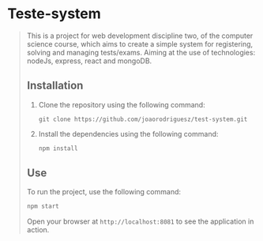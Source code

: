 # Teste-system

> This is a project for web development discipline two, of the computer science course, which aims to create a simple system for registering, solving and managing tests/exams. Aiming at the use of technologies: nodeJs, express, react and mongoDB.
>
> ## Installation
>
> 1. Clone the repository using the following command:
>
>    ```
>    git clone https://github.com/joaorodriguesz/test-system.git
>    ```
>
> 2. Install the dependencies using the following command:
>
>    ```bash
>    npm install
>    ```
>
> ## Use
>
> To run the project, use the following command:
>
> ```bash
> npm start
> ```
>
> Open your browser at `http://localhost:8081` to see the application in action.

